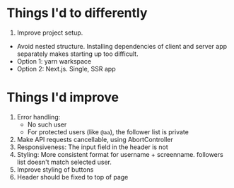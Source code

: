 # Things I'd to differently

1. Improve project setup.

- Avoid nested structure. Installing dependencies of client and server app separately makes starting up too difficult.
- Option 1: yarn warkspace
- Option 2: Next.js. Single, SSR app

# Things I'd improve

1. Error handling:
   - No such user
   - For protected users (like `@aa`), the follower list is private
1. Make API requests cancellable, using AbortController
1. Responsiveness: The input field in the header is not
1. Styling: More consistent format for username + screenname. followers list doesn't match selected user.
1. Improve styling of buttons
1. Header should be fixed to top of page
